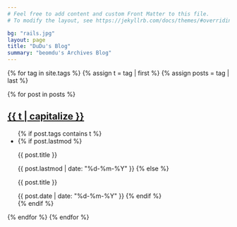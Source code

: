 ```yaml
---
# Feel free to add content and custom Front Matter to this file.
# To modify the layout, see https://jekyllrb.com/docs/themes/#overriding-theme-defaults

bg: "rails.jpg"
layout: page
title: "DuDu's Blog"
summary: "beomdu's Archives Blog"
---
```


{% for tag in site.tags %}
  {% assign t = tag | first %}
  {% assign posts = tag | last %}

  {% for post in posts %}
  <h2 class="category-key" id="{{ t | downcase }}"><a href="{{ post.url | relative_url}}">{{ t | capitalize }}</a></h2>

  <ul class="year">
      {% if post.tags contains t %}
        <li>
          {% if post.lastmod %}
            <p>{{ post.title }}</p>
            <span class="date">{{ post.lastmod | date: "%d-%m-%Y"  }}</span>
          {% else %}
            <p>{{ post.title }}</p>
            <span class="date">{{ post.date | date: "%d-%m-%Y"  }}</span>
          {% endif %}
        </li>
      {% endif %}
  </ul>
  {% endfor %}
{% endfor %}

